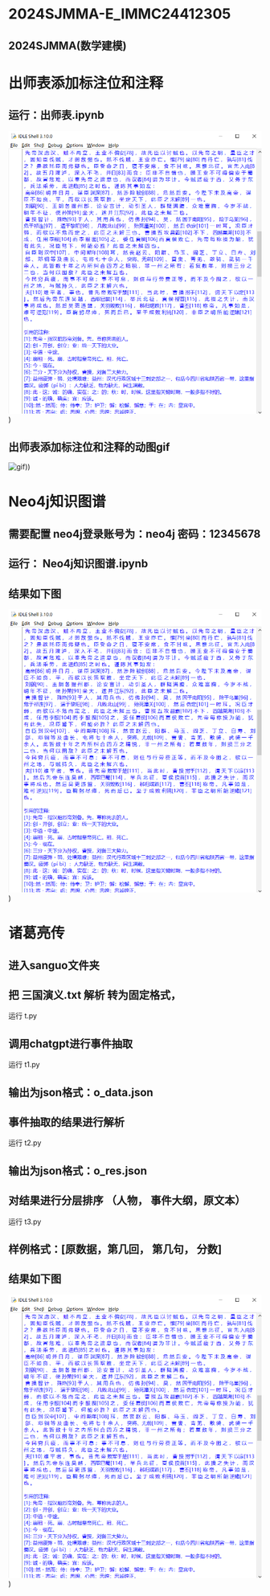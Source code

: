 # 2024SJMMA-E_IMMC24412305
## 2024SJMMA(数学建模)
# 出师表添加标注位和注释
## 运行：出师表.ipynb

![image](https://github.com/yangjiaqing/2024SJMMA-/blob/main/%E4%B8%BA%E3%80%8A%E5%87%BA%E5%B8%88%E8%A1%A8%E3%80%8B%E7%94%9F%E6%88%90%E6%B3%A8%E9%87%8A%E4%BD%8D%E5%92%8C%E5%85%B7%E4%BD%93%E9%87%8A%E4%B9%89/%E6%B3%A8%E9%87%8A%E6%A0%87%E6%B3%A8%E5%9B%BE.jpg))
## 出师表添加标注位和注释的动图gif
![gif](https://github.com/yangjiaqing/2024SJMMA-/blob/main/%E4%B8%BA%E3%80%8A%E5%87%BA%E5%B8%88%E8%A1%A8%E3%80%8B%E7%94%9F%E6%88%90%E6%B3%A8%E9%87%8A%E4%BD%8D%E5%92%8C%E5%85%B7%E4%BD%93%E9%87%8A%E4%B9%89/%E6%95%88%E6%9E%9C%E5%8A%A8%E5%9B%BE.gif)))

# Neo4j知识图谱
## 需要配置 neo4j登录账号为：neo4j  密码：12345678
## 运行： Neo4j知识图谱.ipynb
## 结果如下图
![image](https://github.com/yangjiaqing/2024SJMMA-/blob/main/%E4%B8%BA%E3%80%8A%E5%87%BA%E5%B8%88%E8%A1%A8%E3%80%8B%E7%94%9F%E6%88%90%E6%B3%A8%E9%87%8A%E4%BD%8D%E5%92%8C%E5%85%B7%E4%BD%93%E9%87%8A%E4%B9%89/%E6%B3%A8%E9%87%8A%E6%A0%87%E6%B3%A8%E5%9B%BE.jpg))

# 诸葛亮传
## 进入sanguo文件夹
## 把 三国演义.txt 解析 转为固定格式，
运行 t.py

## 调用chatgpt进行事件抽取
运行 t1.py
## 输出为json格式：o_data.json
## 事件抽取的结果进行解析
运行 t2.py
## 输出为json格式：o_res.json
## 对结果进行分层排序 （人物， 事件大纲，原文本）
运行 t3.py

## 样例格式：[原数据，第几回， 第几句， 分数]

## 结果如下图

![image](https://github.com/yangjiaqing/2024SJMMA-/blob/main/%E4%B8%BA%E3%80%8A%E5%87%BA%E5%B8%88%E8%A1%A8%E3%80%8B%E7%94%9F%E6%88%90%E6%B3%A8%E9%87%8A%E4%BD%8D%E5%92%8C%E5%85%B7%E4%BD%93%E9%87%8A%E4%B9%89/%E6%B3%A8%E9%87%8A%E6%A0%87%E6%B3%A8%E5%9B%BE.jpg))
